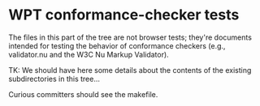 # WPT conformance-checker tests

The files in this part of the tree are not browser tests; they're documents
intended for testing the behavior of conformance checkers (e.g., validator.nu
and the W3C Nu Markup Validator).

TK: We should have here some details about the contents of the existing
subdirectories in this tree...

Curious committers should see the makefile.

